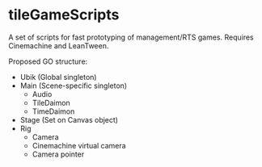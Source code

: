 # tileGameScripts
A set of scripts for fast prototyping of management/RTS games.
Requires Cinemachine and LeanTween.

Proposed GO structure:
+ Ubik (Global singleton)
+ Main (Scene-specific singleton)
    + Audio
    + TileDaimon
    + TimeDaimon
+ Stage (Set on Canvas object)
+ Rig
    + Camera
    + Cinemachine virtual camera
    + Camera pointer

